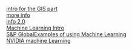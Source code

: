 [intro for the GIS part](https://mappitall.com/blog/gis-application-in-renewable-energy-industry)
<br>
[more info](https://www.mdpi.com/2075-5309/13/5/1205)
<br>
[info 2.0](https://woolpert.com/news/blogs/geospatial-technologies-enabling-renewables-to-change-the-energy-landscape/)
<br>
[Machine Learning Intro](https://www.projectpro.io/article/applications-of-machine-learning-in-energy-sector/770)
<br>
[S&P Global](https://www.spglobal.com/marketintelligence/en/campaigns/european-energy-sector?cq_cmp=8006934906&cq_plac=&cq_net=g&cq_pos=&cq_plt=gp&utm_source=google&utm_medium=cpc&utm_campaign=RASS_Commodities_Energy_EU_Power_Search_Google&utm_term=energy%20resources&utm_content=627851580130&_bt=627851580130&_bk=energy%20resources&_bm=p&_bn=g&_bg=145043958671&gclid=EAIaIQobChMIi7z2vubPgwMVjUlBAh3xgQG4EAMYASAAEgKNbvD_BwE)[Examples of using Machine Learning](https://energydigital.com/top10/top-10-applications-of-AI-and-Robotics-in-Energy-Sector)
<br>
[NVIDIA machine Learning](https://blogs.nvidia.com/blog/i-am-ai-clean-energy/)

